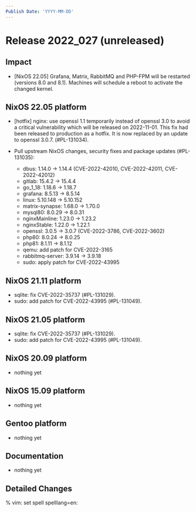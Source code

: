 ```yaml
---
Publish Date: 'YYYY-MM-DD'
---
```


# Release 2022_027 (unreleased)

## Impact

- \[NixOS 22.05\] Grafana, Matrix, RabbitMQ and PHP-FPM will be restarted
   (versions 8.0 and 8.1). Machines will schedule a reboot to activate the
   changed kernel.

## NixOS 22.05 platform

- [hotfix] nginx: use openssl 1.1 temporarily instead of openssl 3.0 to avoid
  a critical vulnerability which will be released on 2022-11-01. This fix had
  been released to production as a hotfix. It is now replaced by an update to
  openssl 3.0.7. (#PL-131034).
- Pull upstream NixOS changes, security fixes and package updates (#PL-131035):

  - dbus: 1.14.0 -> 1.14.4 (CVE-2022-42010, CVE-2022-42011, CVE-2022-42012)
  - gitlab: 15.4.2 -> 15.4.4
  - go_1_18: 1.18.6 -> 1.18.7
  - grafana: 8.5.13 -> 8.5.14
  - linux: 5.10.148 -> 5.10.152
  - matrix-synapse: 1.68.0 -> 1.70.0
  - mysql80: 8.0.29 -> 8.0.31
  - nginxMainline: 1.23.0 -> 1.23.2
  - nginxStable: 1.22.0 -> 1.22.1
  - openssl: 3.0.5 -> 3.0.7 (CVE-2022-3786, CVE-2022-3602)
  - php80: 8.0.24 -> 8.0.25
  - php81: 8.1.11 -> 8.1.12
  - qemu: add patch for CVE-2022-3165
  - rabbitmq-server: 3.9.14 -> 3.9.18
  - sudo: apply patch for CVE-2022-43995


## NixOS 21.11 platform

- sqlite: fix CVE-2022-35737 (#PL-131029).
- sudo: add patch for CVE-2022-43995 (#PL-131049).

## NixOS 21.05 platform

- sqlite: fix CVE-2022-35737 (#PL-131029).
- sudo: add patch for CVE-2022-43995 (#PL-131049).

## NixOS 20.09 platform

- nothing yet

## NixOS 15.09 platform

- nothing yet

## Gentoo platform

- nothing yet

## Documentation

- nothing yet

## Detailed Changes

% vim: set spell spelllang=en:
